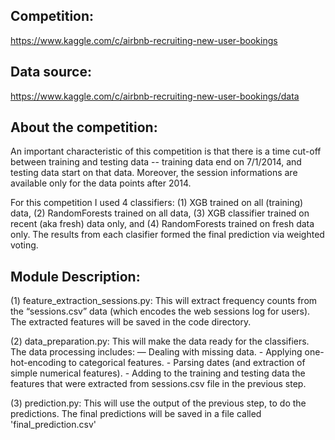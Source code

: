 
Competition:
-------------------------------
https://www.kaggle.com/c/airbnb-recruiting-new-user-bookings


Data source:
-------------------------------
https://www.kaggle.com/c/airbnb-recruiting-new-user-bookings/data


About the competition:
-------------------------------
An important characteristic of this competition is that there is a time cut-off
between training and testing data -- training data end on 7/1/2014, and testing
data start on that data. Moreover, the session informations are available only 
for the data points after 2014. 

For this competition I used 4 classifiers: (1) XGB trained on all (training) data, (2)
RandomForests trained on all data, (3) XGB classifier trained on recent 
(aka fresh) data only, and  (4) RandomForests trained on fresh data only.
The results from each clasifier formed the final prediction via weighted voting. 


Module Description:
-------------------------------

(1) feature_extraction_sessions.py:
    This will extract frequency counts from the “sessions.csv” data (which encodes the 
    web sessions log for users).
    The extracted features will be saved in the code directory. 

(2) data_preparation.py:
    This will make the data ready for the classifiers.
    The data processing includes:
        — Dealing with missing data.
        - Applying one-hot-encoding to categorical features.
        - Parsing dates (and extraction of simple numerical features).
        - Adding to the training and testing data the features that
          were extracted from sessions.csv file in the previous step.

(3) prediction.py:
    This will use the output of the previous step, to do the predictions.
    The final predictions will be saved in a file called 
    'final_prediction.csv' 

